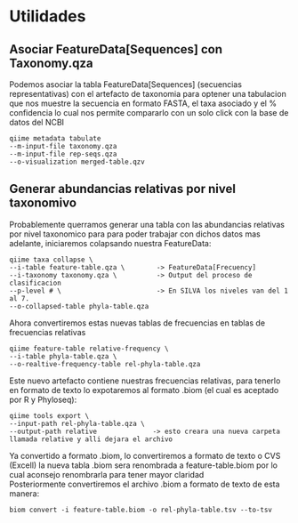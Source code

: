 Utilidades
================

## Asociar FeatureData\[Sequences\] con Taxonomy.qza

Podemos asociar la tabla FeatureData\[Sequences\] (secuencias
representativas) con el artefacto de taxonomia para optener una
tabulacion que nos muestre la secuencia en formato FASTA, el taxa
asociado y el % confidencia lo cual nos permite compararlo con un solo
click con la base de datos del NCBI

    qiime metadata tabulate
    --m-input-file taxonomy.qza
    --m-input-file rep-seqs.qza
    --o-visualization merged-table.qzv

## Generar abundancias relativas por nivel taxonomivo

Probablemente querramos generar una tabla con las abundancias relativas
por nivel taxonomico para para poder trabajar con dichos datos mas
adelante, iniciaremos colapsando nuestra FeatureData:

    qiime taxa collapse \
    --i-table feature-table.qza \        -> FeatureData[Frecuency]
    --i-taxonomy taxonomy.qza \          -> Output del proceso de clasificacion
    --p-level # \                        -> En SILVA los niveles van del 1 al 7.
    --o-collapsed-table phyla-table.qza 

Ahora convertiremos estas nuevas tablas de frecuencias en tablas de
frecuencias relativas

    qiime feature-table relative-frequency \
    --i-table phyla-table.qza \
    --o-realtive-frequency-table rel-phyla-table.qza

Este nuevo artefacto contiene nuestras frecuencias relativas, para
tenerlo en formato de texto lo expotaremos al formato .biom (el cual es
aceptado por R y Phyloseq):

    qiime tools export \
    --input-path rel-phyla-table.qza \
    --output-path relative              -> esto creara una nueva carpeta llamada relative y alli dejara el archivo

Ya convertido a formato .biom, lo convertiremos a formato de texto o CVS
(Excell) la nueva tabla .biom sera renombrada a feature-table.biom por
lo cual aconsejo renombrarla para tener mayor claridad  
Posteriormente convertiremos el archivo .biom a formato de texto de esta
manera:

    biom convert -i feature-table.biom -o rel-phyla-table.tsv --to-tsv
